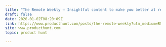 ```yaml
---
title: "The Remote Weekly — Insightful content to make you better at remote work"
draft: false
date: 2020-01-02T08:20:09Z
link: https://www.producthunt.com/posts/the-remote-weekly?utm_medium=RSS&utm_source=hune
site: www.producthunt.com
topic: product hunt  

---
```

